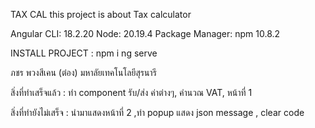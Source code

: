 TAX CAL
this project is about Tax calculator


Angular CLI: 18.2.20
Node: 20.19.4
Package Manager: npm 10.8.2

INSTALL PROJECT :
npm i
ng serve





ภชร พวงสีเคน (ต๋อง) มหาลัยเทคโนโลยีสุรนารี

สิ่งที่ทำเสร็จแล้ว : ทำ component รับ/ส่ง ค่าต่างๆ, คำนวณ VAT, หน้าที่ 1

สิ่งที่ทำยังไม่เสร็จ : นำมาแสดงหน้าที่ 2 ,ทำ popup แสดง json message , clear code
